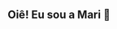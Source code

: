 ## Oiê! Eu sou a Mari 🤗 

<!--
**marianaangeli/marianaangeli** is a ✨ _special_ ✨ repository because its `README.md` (this file) appears on your GitHub profile.

👩‍💻**Sobre mim**    
🎓Estudante de Big Data e Inteligência Analítica na PUC  
🖥️Recém formada em Análise de Dados pela SoulCode Academy  
🎯Focada em aprender cada vez mais sobre o universo dos dados e IA  
⚡Curiosidade: Também sou professora de yoga 🧘‍♀️  
  
[![LinkedIn](https://img.shields.io/badge/LinkedIn-0077B5?style=for-the-badge&logo=linkedin&logoColor=white)](https://linkedin.com/in/seu-linkedin](https://www.linkedin.com/in/mariana-angeli))
-->
